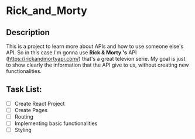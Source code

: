 # Rick_and_Morty

## Description

This is a project to learn more about APIs and how to use someone else's API. So in this case I'm gonna use **Rick & Morty 's** API (https://rickandmortyapi.com/) that's a great televion serie. My goal is just to show clearly the information that the API give to us, without creating new functionalities.

## Task List:

- [ ] Create React Project
- [ ] Create Pages
- [ ] Routing
- [ ] Implementing basic functionalities
- [ ] Styling
